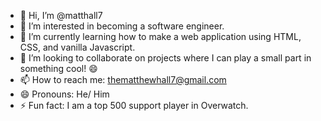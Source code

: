 - 👋 Hi, I’m @matthall7
- 👀 I’m interested in becoming a software engineer.
- 🌱 I’m currently learning how to make a web application using HTML, CSS, and vanilla Javascript.
- 💞️ I’m looking to collaborate on projects where I can play a small part in something cool! 😄
- 📫 How to reach me: thematthewhall7@gmail.com
- 😄 Pronouns: He/ Him
- ⚡ Fun fact: I am a top 500 support player in Overwatch.

<!---
matthall7/matthall7 is a ✨ special ✨ repository because its `README.md` (this file) appears on your GitHub profile.
You can click the Preview link to take a look at your changes.
--->
